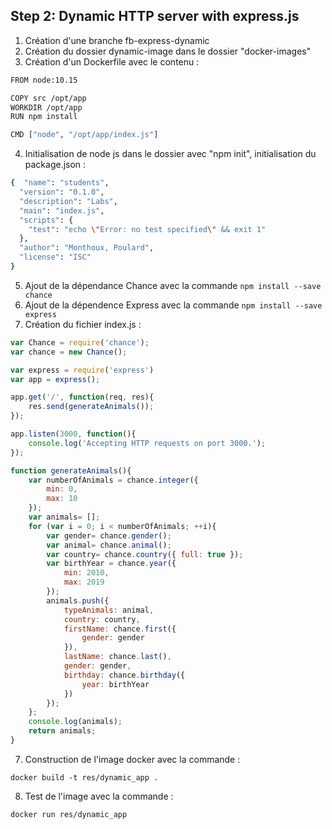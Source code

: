 ## Step 2: Dynamic HTTP server with express.js

1. Création d'une branche fb-express-dynamic
2. Création du dossier dynamic-image dans le dossier "docker-images"
3. Création d'un Dockerfile avec le contenu :

```bash
FROM node:10.15

COPY src /opt/app
WORKDIR /opt/app
RUN npm install

CMD ["node", "/opt/app/index.js"]
```

4. Initialisation de node js dans le dossier avec "npm init", initialisation du package.json :

```bash
{  "name": "students",
  "version": "0.1.0",
  "description": "Labs",
  "main": "index.js",
  "scripts": {
    "test": "echo \"Error: no test specified\" && exit 1"
  },
  "author": "Monthoux, Poulard",
  "license": "ISC"
}
```

5. Ajout de la dépendance Chance avec la commande `npm install --save chance`
6. Ajout de la dépendence Express avec la commande `npm install --save express`
7. Création du fichier index.js :

```js
var Chance = require('chance');
var chance = new Chance();

var express = require('express')
var app = express();

app.get('/', function(req, res){
	res.send(generateAnimals());
});

app.listen(3000, function(){
	console.log('Accepting HTTP requests on port 3000.');
});

function generateAnimals(){
	var numberOfAnimals = chance.integer({
		min: 0,
		max: 10
	});
	var animals= [];
	for (var i = 0; i < numberOfAnimals; ++i){
		var gender= chance.gender();
		var animal= chance.animal();
		var country= chance.country({ full: true });
		var birthYear = chance.year({
			min: 2010,
			max: 2019
		});
		animals.push({
			typeAnimals: animal,
			country: country,
			firstName: chance.first({
				gender: gender
			}),
			lastName: chance.last(),
			gender: gender,
			birthday: chance.birthday({
				year: birthYear
			})
		});
	};
	console.log(animals);
	return animals;
}
```

7. Construction de l'image docker avec la commande :

`docker build -t res/dynamic_app .`

8. Test de l'image avec la commande :

`docker run res/dynamic_app`
